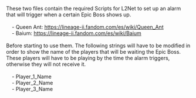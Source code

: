 These two files contain the required Scripts for L2Net to set up an alarm that will trigger when a certain Epic Boss shows up.
<br /><br />
&nbsp;&nbsp;&nbsp;&nbsp;- Queen Ant: https://lineage-ii.fandom.com/es/wiki/Queen_Ant
<br />&nbsp;&nbsp;&nbsp;&nbsp;- Baium: https://lineage-ii.fandom.com/es/wiki/Baium
<br /><br />
Before starting to use them. The following strings will have to be modified in order to show the name of the players that will be waiting the Epic Boss. These players will have to be playing by the time the alarm triggers, otherwise they will not receive it.
<br /><br />
&nbsp;&nbsp;&nbsp;&nbsp;- Player_1_Name<br />
&nbsp;&nbsp;&nbsp;&nbsp;- Player_2_Name<br />
&nbsp;&nbsp;&nbsp;&nbsp;- Player_3_Name
